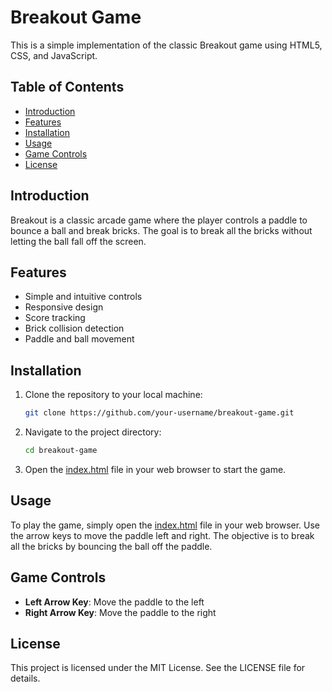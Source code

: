 # Breakout Game

This is a simple implementation of the classic Breakout game using HTML5, CSS, and JavaScript.

## Table of Contents

- [Introduction](#introduction)
- [Features](#features)
- [Installation](#installation)
- [Usage](#usage)
- [Game Controls](#game-controls)
- [License](#license)

## Introduction

Breakout is a classic arcade game where the player controls a paddle to bounce a ball and break bricks. The goal is to break all the bricks without letting the ball fall off the screen.

## Features

- Simple and intuitive controls
- Responsive design
- Score tracking
- Brick collision detection
- Paddle and ball movement

## Installation

1. Clone the repository to your local machine:

    ```bash
    git clone https://github.com/your-username/breakout-game.git
    ```

2. Navigate to the project directory:

    ```bash
    cd breakout-game
    ```

3. Open the [index.html](http://_vscodecontentref_/0) file in your web browser to start the game.

## Usage

To play the game, simply open the [index.html](http://_vscodecontentref_/1) file in your web browser. Use the arrow keys to move the paddle left and right. The objective is to break all the bricks by bouncing the ball off the paddle.

## Game Controls

- **Left Arrow Key**: Move the paddle to the left
- **Right Arrow Key**: Move the paddle to the right

## License

This project is licensed under the MIT License. See the LICENSE file for details.